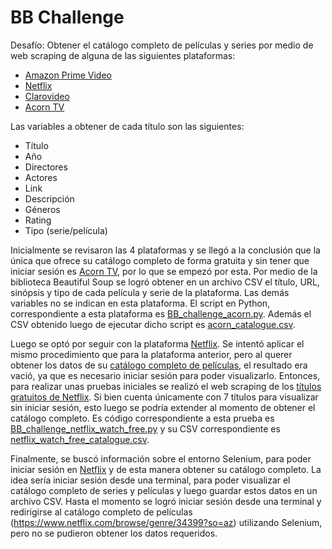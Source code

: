 # BB Challenge

Desafío: Obtener el catálogo completo de películas y series por medio de web scraping de alguna de las siguientes plataformas:

* [Amazon Prime Video](https://www.primevideo.com/)
* [Netflix](https://www.netflix.com/ar-en/)
* [Clarovideo](https://www.clarovideo.com/argentina/homeuser)
* [Acorn TV](https://acorn.tv/)

Las variables a obtener de cada título son las siguientes:

* Título
* Año
* Directores
* Actores
* Link
* Descripción
* Géneros
* Rating
* Tipo (serie/película)

Inicialmente se revisaron las 4 plataformas y se llegó a la conclusión que la única que ofrece su catálogo completo de forma gratuita y sin tener que iniciar sesión es [Acorn TV](https://acorn.tv/), por lo que se empezó por esta. Por medio de la biblioteca Beautiful Soup se logró obtener en un archivo CSV el título, URL, sinópsis y tipo de cada película y serie de la plataforma. Las demás variables no se indican en esta plataforma. El script en Python, correspondiente a esta plataforma es [BB_challenge_acorn.py](https://github.com/elmatus/BB_challenge/blob/main/BB_challenge_acorn.py). Además el CSV obtenido luego de ejecutar dicho script es [acorn_catalogue.csv](https://github.com/elmatus/BB_challenge/blob/main/acorn_catalogue.csv).

Luego se optó por seguir con la plataforma [Netflix](https://www.netflix.com/ar-en/). Se intentó aplicar el mismo procedimiento que para la plataforma anterior, pero al querer obtener los datos de su [catálogo completo de películas](https://www.netflix.com/browse/genre/34399?so=az), el resultado era vació, ya que es necesario iniciar sesión para poder visualizarlo. Entonces, para realizar unas pruebas iniciales se realizó el web scraping de los [títulos gratuitos de Netflix](https://www.netflix.com/ar/watch-free). Si bien cuenta únicamente con 7 títulos para visualizar sin iniciar sesión, esto luego se podría extender al momento de obtener el catálogo completo. Es código correspondiente a esta prueba es [BB_challenge_netflix_watch_free.py](https://github.com/elmatus/BB_challenge/blob/main/BB_challenge_netflix_watch_free.py) y su CSV correspondiente es [netflix_watch_free_catalogue.csv](https://github.com/elmatus/BB_challenge/blob/main/netflix_watch_free_catalogue.csv).

Finalmente, se buscó información sobre el entorno Selenium, para poder iniciar sesión en [Netflix](https://www.netflix.com/ar-en/) y de esta manera obtener su catálogo completo. La idea sería iniciar sesión desde una terminal, para poder visualizar el catálogo completo de series y películas y luego guardar estos datos en un archivo CSV.  Hasta el momento se logró iniciar sesión desde una terminal y redirigirse al catálogo completo de películas (https://www.netflix.com/browse/genre/34399?so=az) utilizando Selenium, pero no se pudieron obtener los datos requeridos. 

